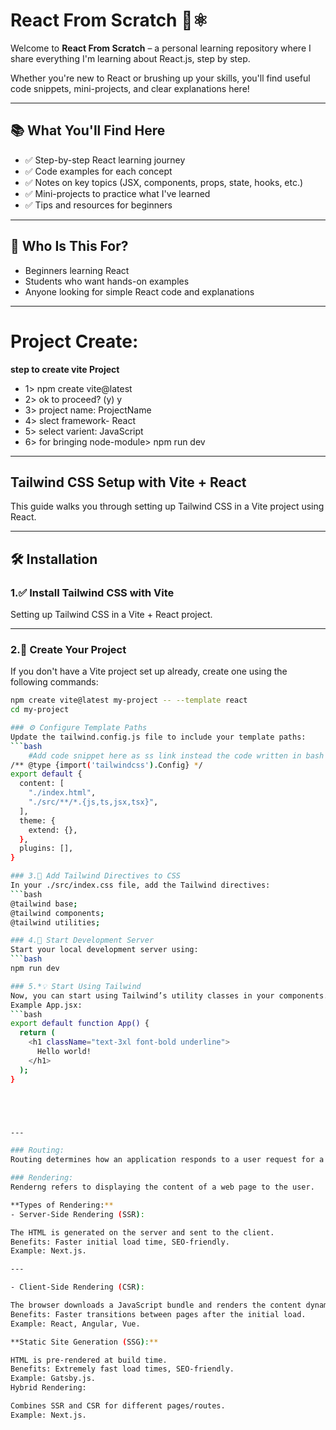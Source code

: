 # React From Scratch 🧠⚛️
Welcome to **React From Scratch** – a personal learning repository where I share everything I'm learning about React.js, step by step.

Whether you're new to React or brushing up your skills, you'll find useful code snippets, mini-projects, and clear explanations here!

---
## 📚 What You'll Find Here

- ✅ Step-by-step React learning journey
- ✅ Code examples for each concept
- ✅ Notes on key topics (JSX, components, props, state, hooks, etc.)
- ✅ Mini-projects to practice what I've learned
- ✅ Tips and resources for beginners

---

## 🚀 Who Is This For?

- Beginners learning React
- Students who want hands-on examples
- Anyone looking for simple React code and explanations

---

# Project Create:

**step to create vite Project**
- 1> npm create vite@latest
- 2> ok to proceed? (y) y
- 3> project name: ProjectName
- 4> slect framework- React
- 5> select varient: JavaScript
- 6> for bringing node-module> npm run dev
---

## Tailwind CSS Setup with Vite + React

This guide walks you through setting up Tailwind CSS in a Vite project using React.

---

## 🛠️ Installation

### 1.✅ Install Tailwind CSS with Vite  
Setting up Tailwind CSS in a Vite + React project.

---

### 2.📁 Create Your Project

If you don't have a Vite project set up already, create one using the following commands:

```bash
npm create vite@latest my-project -- --template react
cd my-project

### ⚙️ Configure Template Paths
Update the tailwind.config.js file to include your template paths:
```bash
    #Add code snippet here as ss link instead the code written in bash below
/** @type {import('tailwindcss').Config} */
export default {
  content: [
    "./index.html",
    "./src/**/*.{js,ts,jsx,tsx}",
  ],
  theme: {
    extend: {},
  },
  plugins: [],
}

### 3.🎨 Add Tailwind Directives to CSS
In your ./src/index.css file, add the Tailwind directives:
```bash
@tailwind base;
@tailwind components;
@tailwind utilities;

### 4.🚀 Start Development Server
Start your local development server using:
```bash 
npm run dev

### 5.*💡 Start Using Tailwind
Now, you can start using Tailwind’s utility classes in your components.
Example App.jsx:
```bash
export default function App() { 
  return (
    <h1 className="text-3xl font-bold underline">
      Hello world!
    </h1>
  );
}





--- 

### Routing:
Routing determines how an application responds to a user request for a specific URL or endpoint.

### Rendering:
Renderng refers to displaying the content of a web page to the user.

**Types of Rendering:**
- Server-Side Rendering (SSR):

The HTML is generated on the server and sent to the client.
Benefits: Faster initial load time, SEO-friendly.
Example: Next.js.

---

- Client-Side Rendering (CSR):

The browser downloads a JavaScript bundle and renders the content dynamically.
Benefits: Faster transitions between pages after the initial load.
Example: React, Angular, Vue.

**Static Site Generation (SSG):**

HTML is pre-rendered at build time.
Benefits: Extremely fast load times, SEO-friendly.
Example: Gatsby.js.
Hybrid Rendering:

Combines SSR and CSR for different pages/routes.
Example: Next.js.








